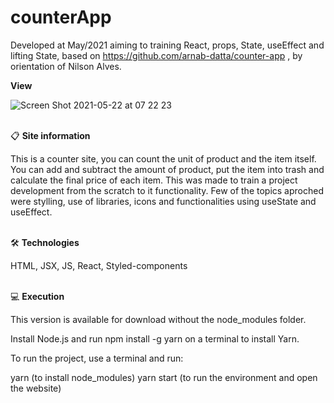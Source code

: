 # counterApp

Developed at May/2021 aiming to training React, props, State, useEffect and lifting State, based on https://github.com/arnab-datta/counter-app , by orientation of Nilson Alves.  


**View**

![Screen Shot 2021-05-22 at 07 22 23](https://user-images.githubusercontent.com/56925045/119223219-89088b80-bace-11eb-8fc4-9f2d133a8ea0.png)
<br>
<br>

📋 **Site information**

This is a counter site, you can count the unit of product and the item itself. You can add and subtract the amount of product, put the item into trash and calculate the final price of each item.
This was made to train a project development from the scratch to it functionality. 
Few of the topics aproched were stylling, use of libraries, icons and functionalities using useState and useEffect. 
<br>
<br>

🛠️  **Technologies**

HTML, JSX, JS, React, Styled-components
<br>
<br>

💻  **Execution**

This version is available for download without the node_modules folder.

Install Node.js and run npm install -g yarn on a terminal to install Yarn.

To run the project, use a terminal and run:

yarn (to install node_modules)
yarn start (to run the environment and open the website)




